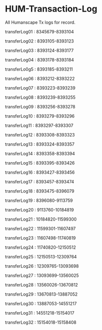 # HUM-Transaction-Log
All Humanscape Tx logs for record.

transferLog01 : 8345679-8393104

transferLog02 : 8393105-8393123

transferLog03 : 8393124-8393177

transferLog04 : 8393178-8393184

transferLo0g5 : 8393185-8393211

transferLog06 : 8393212-8393222

transferLog07 : 8393223-8393239

transferLog08 : 8393239-8393255

transferLog09 : 8393256-8393278

transferLog10 : 8393279-8393296

transferLog11 : 8393297-8393307

transferLog12 : 8393308-8393323

transferLog13 : 8393324-8393357

transferLog14 : 8393358-8393394

transferLog15 : 8393395-8393426

transferLog16 : 8393427-8393456

transferLog17 : 8393457-8393474

transferLog18 : 8393475-8396079

transferLog19 : 8396080-9113759

transferLog20 : 9113760-10184819

transferLog21 : 10184820-11599300

transferLog22 : 11599301-11607497

transferLog23 : 11607498-11740819

transferLog24 : 11740820-12150512

transferLog25 : 12150513-12309764

transferLog26 : 12309765-13093698

transferLog27 : 13093699-13560025

transferLog28 : 13560026-13670812

transferLog29 : 13670813-13887052

transferLog30 : 13887053-14551217

transferLog31 : 14551218-15154017

transferLog32 : 15154018-15158408
